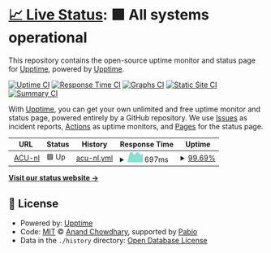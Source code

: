 # [📈 Live Status](https://demo.upptime.js.org): <!--live status--> **🟩 All systems operational**

This repository contains the open-source uptime monitor and status page for [Upptime](https://upptime.js.org), powered by [Upptime](https://github.com/upptime/upptime).

[![Uptime CI](https://github.com/ACU-NL/upptime/workflows/Uptime%20CI/badge.svg)](https://github.com/ACU-NL/upptime/actions?query=workflow%3A%22Uptime+CI%22)
[![Response Time CI](https://github.com/ACU-NL/upptime/workflows/Response%20Time%20CI/badge.svg)](https://github.com/ACU-NL/upptime/actions?query=workflow%3A%22Response+Time+CI%22)
[![Graphs CI](https://github.com/ACU-NL/upptime/workflows/Graphs%20CI/badge.svg)](https://github.com/ACU-NL/upptime/actions?query=workflow%3A%22Graphs+CI%22)
[![Static Site CI](https://github.com/ACU-NL/upptime/workflows/Static%20Site%20CI/badge.svg)](https://github.com/ACU-NL/upptime/actions?query=workflow%3A%22Static+Site+CI%22)
[![Summary CI](https://github.com/ACU-NL/upptime/workflows/Summary%20CI/badge.svg)](https://github.com/ACU-NL/upptime/actions?query=workflow%3A%22Summary+CI%22)

With [Upptime](https://upptime.js.org), you can get your own unlimited and free uptime monitor and status page, powered entirely by a GitHub repository. We use [Issues](https://github.com/upptime/upptime/issues) as incident reports, [Actions](https://github.com/ACU-NL/upptime/actions) as uptime monitors, and [Pages](https://demo.upptime.js.org) for the status page.

<!--start: status pages-->
<!-- This summary is generated by Upptime (https://github.com/upptime/upptime) -->
<!-- Do not edit this manually, your changes will be overwritten -->
<!-- prettier-ignore -->
| URL | Status | History | Response Time | Uptime |
| --- | ------ | ------- | ------------- | ------ |
| <img alt="" src="https://icons.duckduckgo.com/ip3/acu.nl.ico" height="13"> [ACU-nl](https://acu.nl) | 🟩 Up | [acu-nl.yml](https://github.com/ACU-NL/upptime/commits/HEAD/history/acu-nl.yml) | <details><summary><img alt="Response time graph" src="./graphs/acu-nl/response-time-week.png" height="20"> 697ms</summary><br><a href="https://ACU-NL.github.io/upptime/history/acu-nl"><img alt="Response time 772" src="https://img.shields.io/endpoint?url=https%3A%2F%2Fraw.githubusercontent.com%2FACU-NL%2Fupptime%2FHEAD%2Fapi%2Facu-nl%2Fresponse-time.json"></a><br><a href="https://ACU-NL.github.io/upptime/history/acu-nl"><img alt="24-hour response time 719" src="https://img.shields.io/endpoint?url=https%3A%2F%2Fraw.githubusercontent.com%2FACU-NL%2Fupptime%2FHEAD%2Fapi%2Facu-nl%2Fresponse-time-day.json"></a><br><a href="https://ACU-NL.github.io/upptime/history/acu-nl"><img alt="7-day response time 697" src="https://img.shields.io/endpoint?url=https%3A%2F%2Fraw.githubusercontent.com%2FACU-NL%2Fupptime%2FHEAD%2Fapi%2Facu-nl%2Fresponse-time-week.json"></a><br><a href="https://ACU-NL.github.io/upptime/history/acu-nl"><img alt="30-day response time 766" src="https://img.shields.io/endpoint?url=https%3A%2F%2Fraw.githubusercontent.com%2FACU-NL%2Fupptime%2FHEAD%2Fapi%2Facu-nl%2Fresponse-time-month.json"></a><br><a href="https://ACU-NL.github.io/upptime/history/acu-nl"><img alt="1-year response time 772" src="https://img.shields.io/endpoint?url=https%3A%2F%2Fraw.githubusercontent.com%2FACU-NL%2Fupptime%2FHEAD%2Fapi%2Facu-nl%2Fresponse-time-year.json"></a></details> | <details><summary><a href="https://ACU-NL.github.io/upptime/history/acu-nl">99.69%</a></summary><a href="https://ACU-NL.github.io/upptime/history/acu-nl"><img alt="All-time uptime 99.71%" src="https://img.shields.io/endpoint?url=https%3A%2F%2Fraw.githubusercontent.com%2FACU-NL%2Fupptime%2FHEAD%2Fapi%2Facu-nl%2Fuptime.json"></a><br><a href="https://ACU-NL.github.io/upptime/history/acu-nl"><img alt="24-hour uptime 97.80%" src="https://img.shields.io/endpoint?url=https%3A%2F%2Fraw.githubusercontent.com%2FACU-NL%2Fupptime%2FHEAD%2Fapi%2Facu-nl%2Fuptime-day.json"></a><br><a href="https://ACU-NL.github.io/upptime/history/acu-nl"><img alt="7-day uptime 99.69%" src="https://img.shields.io/endpoint?url=https%3A%2F%2Fraw.githubusercontent.com%2FACU-NL%2Fupptime%2FHEAD%2Fapi%2Facu-nl%2Fuptime-week.json"></a><br><a href="https://ACU-NL.github.io/upptime/history/acu-nl"><img alt="30-day uptime 99.89%" src="https://img.shields.io/endpoint?url=https%3A%2F%2Fraw.githubusercontent.com%2FACU-NL%2Fupptime%2FHEAD%2Fapi%2Facu-nl%2Fuptime-month.json"></a><br><a href="https://ACU-NL.github.io/upptime/history/acu-nl"><img alt="1-year uptime 99.71%" src="https://img.shields.io/endpoint?url=https%3A%2F%2Fraw.githubusercontent.com%2FACU-NL%2Fupptime%2FHEAD%2Fapi%2Facu-nl%2Fuptime-year.json"></a></details>

<!--end: status pages-->

[**Visit our status website →**](https://acu-nl.github.io/upptime/)

## 📄 License

- Powered by: [Upptime](https://github.com/upptime/upptime)
- Code: [MIT](./LICENSE) © [Anand Chowdhary](https://anandchowdhary.com), supported by [Pabio](https://pabio.com)
- Data in the `./history` directory: [Open Database License](https://opendatacommons.org/licenses/odbl/1-0/)
